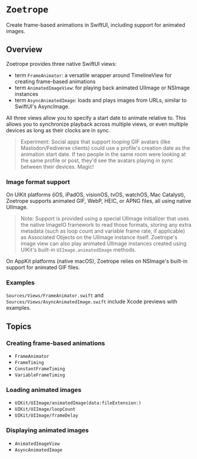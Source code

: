 # ``Zoetrope``

Create frame-based animations in SwiftUI, including support for animated images.

## Overview

Zoetrope provides three native SwiftUI views: 
- term ``FrameAnimator``: a versatile wrapper around TimelineView for creating frame-based animations
- term ``AnimatedImageView``: for playing back animated UIImage or NSImage instances
- term ``AsyncAnimatedImage``: loads and plays images from URLs, similar to SwiftUI's AsyncImage.

All three views allow you to specify a start date to animate relative to. This allows you to synchronize playback across multiple views, or even multiple devices as long as their clocks are in sync.

> Experiment: Social apps that support looping GIF avatars (like Mastodon/Fediverse clients) could use a profile's creation date as the animation start date. If two people in the same room were looking at the same profile or post, they'd see the avatars playing in sync between their devices. Magic!

### Image format support

On UIKit platforms (iOS, iPadOS, visionOS, tvOS, watchOS, Mac Catalyst), Zoetrope supports animated GIF, WebP, HEIC, or APNG files, all using native UIImage.
> Note: Support is provided using a special UIImage initializer that uses the native ImageIO framework to read those formats, storing any extra metadata (such as loop count and variable frame rate, if applicable) as Associated Objects on the UIImage instance itself. Zoetrope's image view can also play animated UIImage instances created using UIKit's built-in `UIImage.animatedImage` methods.

On AppKit platforms (native macOS), Zoetrope relies on NSImage's built-in support for animated GIF files.

### Examples

`Sources/Views/FrameAnimator.swift` and `Sources/Views/AsyncAnimatedImage.swift` include Xcode previews with examples.

## Topics

### Creating frame-based animations

- ``FrameAnimator``
- ``FrameTiming``
- ``ConstantFrameTiming``
- ``VariableFrameTiming``

### Loading animated images

- ``UIKit/UIImage/animatedImage(data:fileExtension:)``
- ``UIKit/UIImage/loopCount``
- ``UIKit/UIImage/frameDelay``

### Displaying animated images

- ``AnimatedImageView``
- ``AsyncAnimatedImage``
